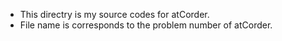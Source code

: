 * This directry is my source codes for atCorder.
* File name is corresponds to the problem number of atCorder.
